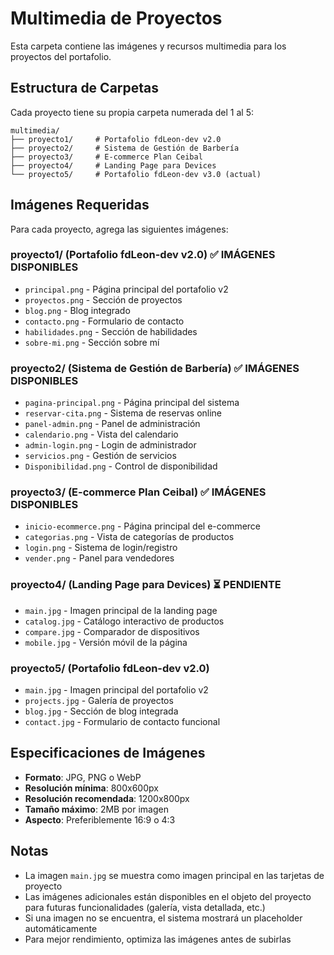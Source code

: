 # Multimedia de Proyectos

Esta carpeta contiene las imágenes y recursos multimedia para los proyectos del portafolio.

## Estructura de Carpetas

Cada proyecto tiene su propia carpeta numerada del 1 al 5:

```
multimedia/
├── proyecto1/     # Portafolio fdLeon-dev v2.0
├── proyecto2/     # Sistema de Gestión de Barbería
├── proyecto3/     # E-commerce Plan Ceibal
├── proyecto4/     # Landing Page para Devices
└── proyecto5/     # Portafolio fdLeon-dev v3.0 (actual)
```

## Imágenes Requeridas

Para cada proyecto, agrega las siguientes imágenes:

### proyecto1/ (Portafolio fdLeon-dev v2.0) ✅ **IMÁGENES DISPONIBLES**
- `principal.png` - Página principal del portafolio v2
- `proyectos.png` - Sección de proyectos
- `blog.png` - Blog integrado
- `contacto.png` - Formulario de contacto
- `habilidades.png` - Sección de habilidades
- `sobre-mi.png` - Sección sobre mí

### proyecto2/ (Sistema de Gestión de Barbería) ✅ **IMÁGENES DISPONIBLES**
- `pagina-principal.png` - Página principal del sistema
- `reservar-cita.png` - Sistema de reservas online
- `panel-admin.png` - Panel de administración
- `calendario.png` - Vista del calendario
- `admin-login.png` - Login de administrador
- `servicios.png` - Gestión de servicios
- `Disponibilidad.png` - Control de disponibilidad

### proyecto3/ (E-commerce Plan Ceibal) ✅ **IMÁGENES DISPONIBLES**
- `inicio-ecommerce.png` - Página principal del e-commerce
- `categorias.png` - Vista de categorías de productos
- `login.png` - Sistema de login/registro
- `vender.png` - Panel para vendedores

### proyecto4/ (Landing Page para Devices) ⏳ **PENDIENTE**
- `main.jpg` - Imagen principal de la landing page
- `catalog.jpg` - Catálogo interactivo de productos
- `compare.jpg` - Comparador de dispositivos
- `mobile.jpg` - Versión móvil de la página

### proyecto5/ (Portafolio fdLeon-dev v2.0)
- `main.jpg` - Imagen principal del portafolio v2
- `projects.jpg` - Galería de proyectos
- `blog.jpg` - Sección de blog integrada
- `contact.jpg` - Formulario de contacto funcional

## Especificaciones de Imágenes

- **Formato**: JPG, PNG o WebP
- **Resolución mínima**: 800x600px
- **Resolución recomendada**: 1200x800px
- **Tamaño máximo**: 2MB por imagen
- **Aspecto**: Preferiblemente 16:9 o 4:3

## Notas

- La imagen `main.jpg` se muestra como imagen principal en las tarjetas de proyecto
- Las imágenes adicionales están disponibles en el objeto del proyecto para futuras funcionalidades (galería, vista detallada, etc.)
- Si una imagen no se encuentra, el sistema mostrará un placeholder automáticamente
- Para mejor rendimiento, optimiza las imágenes antes de subirlas
